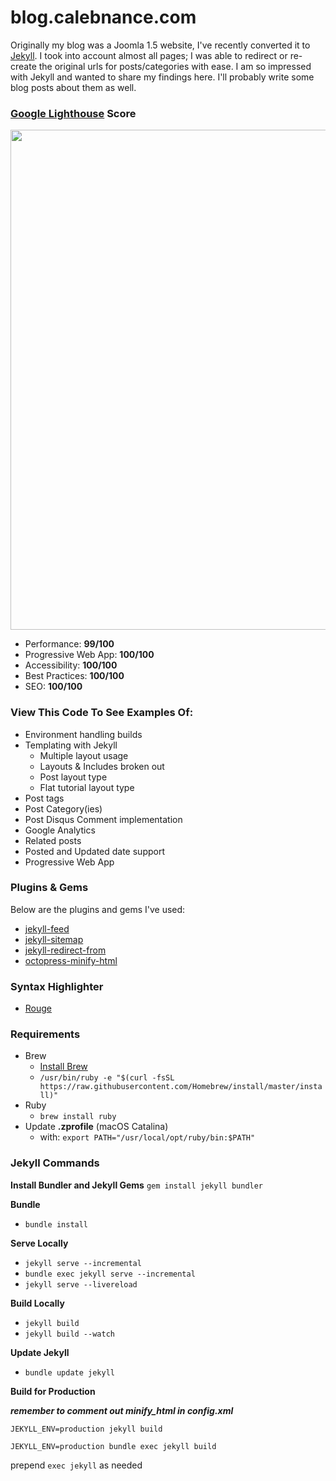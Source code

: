 # blog.calebnance.com

Originally my blog was a Joomla 1.5 website, I've recently converted it to [Jekyll](https://github.com/jekyll). I took into account almost all pages; I was able to redirect or re-create the original urls for posts/categories with ease. I am so impressed with Jekyll and wanted to share my findings here. I'll probably write some blog posts about them as well.

### [Google Lighthouse](https://developers.google.com/web/tools/lighthouse/) Score

<p align="left">
  <img src="lighthouse-score.png?raw=true" width="800" />
</p>

- Performance: **99/100**
- Progressive Web App: **100/100**
- Accessibility: **100/100**
- Best Practices: **100/100**
- SEO: **100/100**

### View This Code To See Examples Of:

- Environment handling builds
- Templating with Jekyll
  - Multiple layout usage
  - Layouts & Includes broken out
  - Post layout type
  - Flat tutorial layout type
- Post tags
- Post Category(ies)
- Post Disqus Comment implementation
- Google Analytics
- Related posts
- Posted and Updated date support
- Progressive Web App

### Plugins & Gems

Below are the plugins and gems I've used:

- [jekyll-feed](https://github.com/jekyll/jekyll-feed)
- [jekyll-sitemap](https://github.com/jekyll/jekyll-sitemap)
- [jekyll-redirect-from](https://github.com/jekyll/jekyll-redirect-from)
- [octopress-minify-html](https://github.com/octopress/minify-html)

### Syntax Highlighter

- [Rouge](https://github.com/jneen/rouge)

### Requirements

- Brew
  - [Install Brew](https://brew.sh/)
  - `/usr/bin/ruby -e "$(curl -fsSL https://raw.githubusercontent.com/Homebrew/install/master/install)"`
- Ruby
  - `brew install ruby`
- Update **.zprofile** (macOS Catalina)
  - with: `export PATH="/usr/local/opt/ruby/bin:$PATH"`

### Jekyll Commands

**Install Bundler and Jekyll Gems**
`gem install jekyll bundler`

**Bundle**

- `bundle install`

**Serve Locally**

- `jekyll serve --incremental`
- `bundle exec jekyll serve --incremental`
- `jekyll serve --livereload`

**Build Locally**

- `jekyll build`
- `jekyll build --watch`

**Update Jekyll**

- `bundle update jekyll`

**Build for Production**

**_remember to comment out minify_html in config.xml_**

`JEKYLL_ENV=production jekyll build`

`JEKYLL_ENV=production bundle exec jekyll build`

prepend `exec jekyll` as needed
